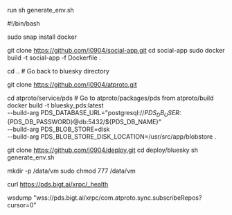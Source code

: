 run sh generate_env.sh


#!/bin/bash

sudo snap install docker 

git clone https://github.com/j0904/social-app.git 
cd social-app
sudo docker build -t  social-app  -f Dockerfile .

cd .. # Go back to bluesky directory

git clone https://github.com/j0904/atproto.git  
 
cd  atproto/service/pds # Go to atproto/packages/pds from atproto/build
docker build -t bluesky_pds:latest \
  --build-arg PDS_DATABASE_URL="postgresql://${PDS_DB_USER}:${PDS_DB_PASSWORD}@db:5432/${PDS_DB_NAME}" \
  --build-arg PDS_BLOB_STORE=disk \
  --build-arg PDS_BLOB_STORE_DISK_LOCATION=/usr/src/app/blobstore .
 
git clone https://github.com/j0904/deploy.git 
cd deploy/bluesky
 sh generate_env.sh

mkdir -p /data/vm
sudo chmod 777 /data/vm


curl https://pds.bigt.ai/xrpc/_health

wsdump "wss://pds.bigt.ai/xrpc/com.atproto.sync.subscribeRepos?cursor=0"
